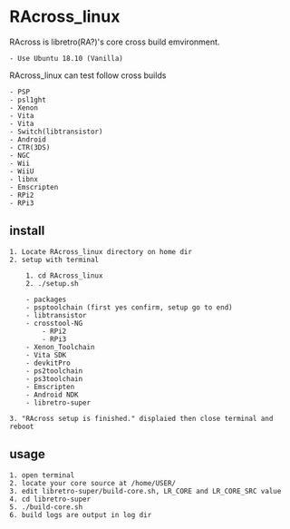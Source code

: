 RAcross_linux
=============

RAcross is libretro(RA?)'s core cross build emvironment.

	- Use Ubuntu 18.10 (Vanilla)

RAcross_linux can test follow cross builds

	- PSP
	- psl1ght
	- Xenon
	- Vita
	- Vita
	- Switch(libtransistor)
	- Android
	- CTR(3DS)
	- NGC
	- Wii
	- WiiU
	- libnx
	- Emscripten
	- RPi2
	- RPi3

install
-------

	1. Locate RAcross_linux directory on home dir
	2. setup with terminal

		1. cd RAcross_linux
		2. ./setup.sh

		- packages
		- psptoolchain (first yes confirm, setup go to end)
		- libtransistor
		- crosstool-NG
			- RPi2
			- RPi3
		- Xenon_Toolchain
		- Vita SDK
		- devkitPro
		- ps2toolchain
		- ps3toolchain
		- Emscripten
		- Android NDK
		- libretro-super

	3. "RAcross setup is finished." displaied then close terminal and reboot

usage
-----

	1. open terminal
	2. locate your core source at /home/USER/
	3. edit libretro-super/build-core.sh, LR_CORE and LR_CORE_SRC value
	4. cd libretro-super
	5. ./build-core.sh
	6. build logs are output in log dir

